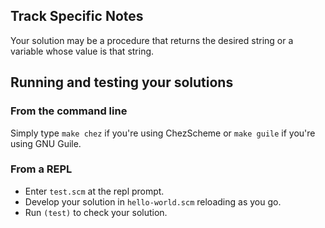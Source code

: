 

## Track Specific Notes

Your solution may be a procedure that
returns the desired string or a variable whose value is that
string\.


## Running and testing your solutions



### From the command line

Simply type `make chez` if you're using ChezScheme or `make guile` if you're using GNU Guile\.


### From a REPL

* Enter `test.scm` at the repl prompt\.
* Develop your solution in `hello-world.scm` reloading as you go\.
* Run `(test)` to check your solution\.

